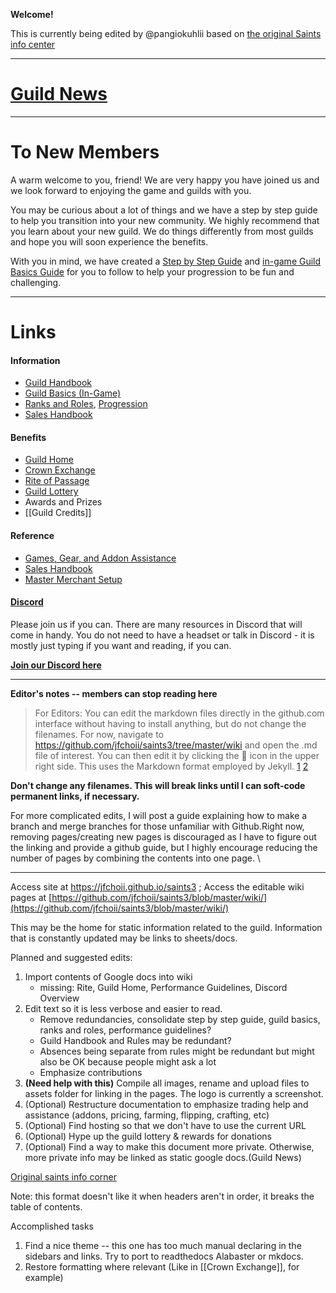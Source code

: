 



**Welcome!**

This is currently being edited by @pangiokuhlii based on [the original Saints info center][keyinfo]

[keyinfo]: https://docs.google.com/document/d/11WGFPT37VFWoyjmTzDjWOHQcPMAsb82RIPQM3LJiZhQ/edit

---

# [Guild News][keyguildnews]

[keyguildnews]: wiki/Guild-News.md

---

# To New Members

A warm welcome to you, friend! We are very happy you have joined us and we look forward to enjoying the game and guilds with you.

You may be curious about a lot of things and we have a step by step guide to help you transition into your new community. We highly recommend that you learn about your new guild. We do things differently from most guilds and hope you will soon experience the benefits.

With you in mind, we have created a [Step by Step Guide](/wiki/Step-by-Step-Guide.md) and [in-game Guild Basics Guide](/wiki/Guild-Basics.md) for you to follow to help your progression to be fun and challenging.

---

# Links

#### Information

- [Guild Handbook](/wiki/Guild-Handbook.md)
- [Guild Basics (In-Game)](/wiki/Guild-Basics.md)
- [Ranks and Roles](/wiki/Ranks-and-Roles.md), [Progression](/wiki/Step-by-Step-Guide.md)
- [Sales Handbook](/wiki/Sales-Handbook.md)

#### Benefits

- [Guild Home](/wiki/Guild-Home.md)
- [Crown Exchange](/wiki/Crown-Exchange.md)
- [Rite of Passage](/wiki/Rite-of-Passage.md)
- [Guild Lottery][keyguildnews]
- Awards and Prizes
- [[Guild Credits]]

#### Reference

- [Games, Gear, and Addon Assistance](/wiki/Game,-Gear,-and-Addon-Assistance.md)
- [Sales Handbook](/wiki/Sales-Handbook.md)
- [Master Merchant Setup](/wiki/Master-Merchant-Setup.md)

#### [Discord](https://discord.gg/8KybyjS)
Please join us if you can.  There are many resources in Discord that will come in handy. You do not need to have a headset or talk in Discord - it is mostly just typing if you want and reading, if you can.  

**[Join our Discord here](https://discord.gg/8KybyjS)**


---

**Editor's notes -- members can stop reading here**

> For Editors: You can edit the markdown files directly in the github.com interface without having to install anything, but do not change the filenames. For now, navigate to <https://github.com/jfchoii/saints3/tree/master/wiki> and open the .md file of interest. You can then edit it by clicking the :pencil: icon in the upper right side. This uses the Markdown format employed by Jekyll. [1](https://www.markdownguide.org/tools/jekyll/) [2](https://www.markdownguide.org/cheat-sheet/)

**Don't change any filenames. This will break links until I can soft-code permanent links, if necessary.**

For more complicated edits, I will post a guide explaining how to make a branch and merge branches for those unfamiliar with Github.Right now, removing pages/creating new pages is discouraged as I have to figure out the linking and provide a github guide, but I highly encourage reducing the number of pages by combining the contents into one page. \ 

---

Access site at https://jfchoii.github.io/saints3 ; Access the editable wiki pages at [https://github.com/jfchoii/saints3/blob/master/wiki/](https://github.com/jfchoii/saints3/blob/master/wiki/)

This may be the home for static information related to the guild. Information that is constantly updated may be links to sheets/docs.

Planned and suggested edits:
1. Import contents of Google docs into wiki
   - missing: Rite, Guild Home, Performance Guidelines, Discord Overview
2. Edit text so it is less verbose and easier to read. 
   - Remove redundancies, consolidate step by step guide, guild basics, ranks and roles, performance guidelines?
   - Guild Handbook and Rules may be redundant? 
   - Absences being separate from rules might be redundant but might also be OK because people might ask a lot
   - Emphasize contributions
3. **(Need help with this)** Compile all images, rename and upload files to assets folder for linking in the pages. The logo is currently a screenshot.
4. (Optional) Restructure documentation to emphasize trading help and assistance (addons, pricing, farming, flipping, crafting, etc)
5. (Optional) Find hosting so that we don't have to use the current URL
6. (Optional) Hype up the guild lottery & rewards for donations
7. (Optional) Find a way to make this document more private. Otherwise, more private info may be linked as static google docs.(Guild News)

[Original saints info corner][keyinfo]

Note: this format doesn't like it when headers aren't in order, it breaks the table of contents.

Accomplished tasks
1. Find a nice theme -- this one has too much manual declaring in the sidebars and links. Try to port to readthedocs Alabaster or mkdocs.
2. Restore formatting where relevant (Like in [[Crown Exchange]], for example)